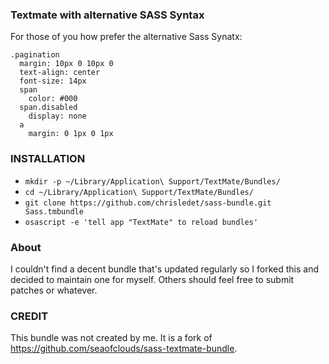 ### Textmate with alternative SASS Syntax

For those of you how prefer the alternative Sass Synatx:

    .pagination
      margin: 10px 0 10px 0
      text-align: center
      font-size: 14px
      span
        color: #000
      span.disabled
        display: none
      a 
        margin: 0 1px 0 1px

### INSTALLATION

* `mkdir -p ~/Library/Application\ Support/TextMate/Bundles/`
* `cd ~/Library/Application\ Support/TextMate/Bundles/`
* `git clone https://github.com/chrisledet/sass-bundle.git Sass.tmbundle`
* `osascript -e 'tell app "TextMate" to reload bundles'`

### About
I couldn't find a decent bundle that's updated regularly so I forked this and decided to 
maintain one for myself. Others should feel free to submit patches or whatever.

### CREDIT
This bundle was not created by me. It is a fork of <https://github.com/seaofclouds/sass-textmate-bundle>.
